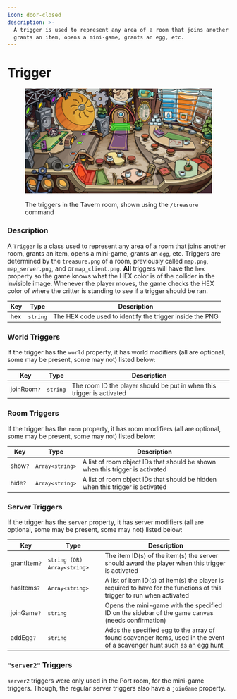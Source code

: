 ```yaml
---
icon: door-closed
description: >-
  A trigger is used to represent any area of a room that joins another room,
  grants an item, opens a mini-game, grants an egg, etc.
---
```


# Trigger

<figure><img src="../.gitbook/assets/tavern-triggers.png" alt=""><figcaption><p>The triggers in the Tavern room, shown using the <code>/treasure</code> command</p></figcaption></figure>

### Description

A `Trigger` is a class used to represent any area of a room that joins another room, grants an item, opens a mini-game, grants an `egg`, etc. Triggers are determined by the `treasure.png` of a room, previously called `map.png`, `map_server.png`, and or `map_client.png`. **All** triggers will have the `hex` property so the game knows what the HEX color is of the collider in the invisible image. Whenever the player moves, the game checks the HEX color of where the critter is standing to see if a trigger should be ran.

| Key | Type     | Description                                              |
| --- | -------- | -------------------------------------------------------- |
| hex | `string` | The HEX code used to identify the trigger inside the PNG |

### World Triggers

If the trigger has the `world` property, it has world modifiers (all are optional, some may be present, some may not) listed below:

| Key         | Type     | Description                                                            |
| ----------- | -------- | ---------------------------------------------------------------------- |
| joinRoom`?` | `string` | The room ID the player should be put in when this trigger is activated |

### Room Triggers

If the trigger has the `room` property, it has room modifiers (all are optional, some may be present, some may not) listed below:

| Key     | Type            | Description                                                                    |
| ------- | --------------- | ------------------------------------------------------------------------------ |
| show`?` | `Array<string>` | A list of room object IDs that should be shown when this trigger is activated  |
| hide`?` | `Array<string>` | A list of room object IDs that should be hidden when this trigger is activated |

### Server Triggers

If the trigger has the `server` property, it has server modifiers (all are optional, some may be present, some may not) listed below:

| Key          | Type                        | Description                                                                                                             |
| ------------ | --------------------------- | ----------------------------------------------------------------------------------------------------------------------- |
| grantItem`?` | `string (OR) Array<string>` | The item ID(s) of the item(s) the server should award the player when this trigger is activated                         |
| hasItems`?`  | `Array<string>`             | A list of item ID(s) of item(s) the player is required to have for the functions of this trigger to run when activated  |
| joinGame`?`  | `string`                    | Opens the mini-game with the specified ID on the sidebar of the game canvas (needs confirmation)                        |
| addEgg`?`    | `string`                    | Adds the specified egg to the array of found scavenger items, used in the event of a scavenger hunt such as an egg hunt |

### `"server2"` Triggers

`server2` triggers were only used in the Port room, for the mini-game triggers. Though, the regular server triggers also have a `joinGame` property.
